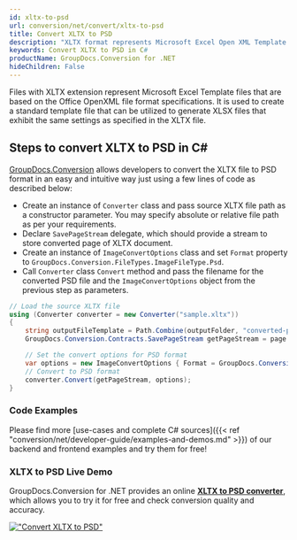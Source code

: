 ```yaml
---
id: xltx-to-psd
url: conversion/net/convert/xltx-to-psd
title: Convert XLTX to PSD
description: "XLTX format represents Microsoft Excel Open XML Template with .xltx extension. Learn how to convert XLTX to PSD file programmatically in C# language using GroupDocs.Conversion for .NET library."
keywords: Convert XLTX to PSD in C#
productName: GroupDocs.Conversion for .NET
hideChildren: False
---
```


Files with XLTX extension represent Microsoft Excel Template files that are based on the Office OpenXML file format specifications. It is used to create a standard template file that can be utilized to generate XLSX files that exhibit the same settings as specified in the XLTX file.

## Steps to convert XLTX to PSD in C#

[GroupDocs.Conversion](https://products.groupdocs.com/conversion/net) allows developers to convert the XLTX file to PSD format in an easy and intuitive way just using a few lines of code as described below:

* Create an instance of `Converter` class and pass source XLTX file path as a constructor parameter. You may specify absolute or relative file path as per your requirements. 
* Declare `SavePageStream` delegate, which should provide a stream to store converted page of XLTX document.
* Create an instance of `ImageConvertOptions` class and set `Format` property to `GroupDocs.Conversion.FileTypes.ImageFileType.Psd`.
* Call `Converter` class `Convert` method and pass the filename for the converted PSD file and the `ImageConvertOptions` object from the previous step as parameters.

```csharp
// Load the source XLTX file
using (Converter converter = new Converter("sample.xltx"))
{
    string outputFileTemplate = Path.Combine(outputFolder, "converted-page-{0}.psd");
    GroupDocs.Conversion.Contracts.SavePageStream getPageStream = page => new FileStream(string.Format(outputFileTemplate, page), FileMode.Create);

    // Set the convert options for PSD format
    var options = new ImageConvertOptions { Format = GroupDocs.Conversion.FileTypes.ImageFileType.Psd };   
    // Convert to PSD format
    converter.Convert(getPageStream, options);
}
```

### Code Examples

Please find more [use-cases and complete C# sources]({{< ref "conversion/net/developer-guide/examples-and-demos.md" >}}) of our backend and frontend examples and try them for free!

### XLTX to PSD Live Demo

GroupDocs.Conversion for .NET provides an online [**XLTX to PSD converter**](https://products.groupdocs.app/conversion/xltx-to-psd), which allows you to try it for free and check conversion quality and accuracy.

[!["Convert XLTX to PSD"](conversion/net/images/convert-to-psd/convert-xltx-to-psd.png)](https://products.groupdocs.app/conversion/xltx-to-psd)